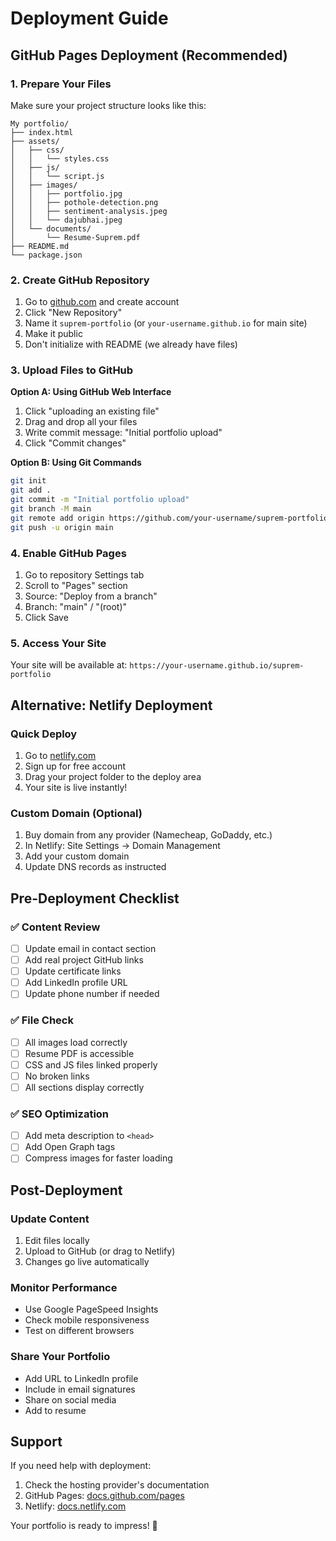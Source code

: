 # Deployment Guide

## GitHub Pages Deployment (Recommended)

### 1. Prepare Your Files
Make sure your project structure looks like this:
```
My portfolio/
├── index.html
├── assets/
│   ├── css/
│   │   └── styles.css
│   ├── js/
│   │   └── script.js
│   ├── images/
│   │   ├── portfolio.jpg
│   │   ├── pothole-detection.png
│   │   ├── sentiment-analysis.jpeg
│   │   └── dajubhai.jpeg
│   └── documents/
│       └── Resume-Suprem.pdf
├── README.md
└── package.json
```

### 2. Create GitHub Repository
1. Go to [github.com](https://github.com) and create account
2. Click "New Repository"
3. Name it `suprem-portfolio` (or `your-username.github.io` for main site)
4. Make it public
5. Don't initialize with README (we already have files)

### 3. Upload Files to GitHub
**Option A: Using GitHub Web Interface**
1. Click "uploading an existing file"
2. Drag and drop all your files
3. Write commit message: "Initial portfolio upload"
4. Click "Commit changes"

**Option B: Using Git Commands**
```bash
git init
git add .
git commit -m "Initial portfolio upload"
git branch -M main
git remote add origin https://github.com/your-username/suprem-portfolio.git
git push -u origin main
```

### 4. Enable GitHub Pages
1. Go to repository Settings tab
2. Scroll to "Pages" section
3. Source: "Deploy from a branch"
4. Branch: "main" / "(root)"
5. Click Save

### 5. Access Your Site
Your site will be available at:
`https://your-username.github.io/suprem-portfolio`

## Alternative: Netlify Deployment

### Quick Deploy
1. Go to [netlify.com](https://netlify.com)
2. Sign up for free account
3. Drag your project folder to the deploy area
4. Your site is live instantly!

### Custom Domain (Optional)
1. Buy domain from any provider (Namecheap, GoDaddy, etc.)
2. In Netlify: Site Settings → Domain Management
3. Add your custom domain
4. Update DNS records as instructed

## Pre-Deployment Checklist

### ✅ Content Review
- [ ] Update email in contact section
- [ ] Add real project GitHub links
- [ ] Update certificate links
- [ ] Add LinkedIn profile URL
- [ ] Update phone number if needed

### ✅ File Check
- [ ] All images load correctly
- [ ] Resume PDF is accessible
- [ ] CSS and JS files linked properly
- [ ] No broken links
- [ ] All sections display correctly

### ✅ SEO Optimization
- [ ] Add meta description to `<head>`
- [ ] Add Open Graph tags
- [ ] Compress images for faster loading

## Post-Deployment

### Update Content
1. Edit files locally
2. Upload to GitHub (or drag to Netlify)
3. Changes go live automatically

### Monitor Performance
- Use Google PageSpeed Insights
- Check mobile responsiveness
- Test on different browsers

### Share Your Portfolio
- Add URL to LinkedIn profile
- Include in email signatures
- Share on social media
- Add to resume

## Support
If you need help with deployment:
1. Check the hosting provider's documentation
2. GitHub Pages: [docs.github.com/pages](https://docs.github.com/pages)
3. Netlify: [docs.netlify.com](https://docs.netlify.com)

Your portfolio is ready to impress! 🚀

